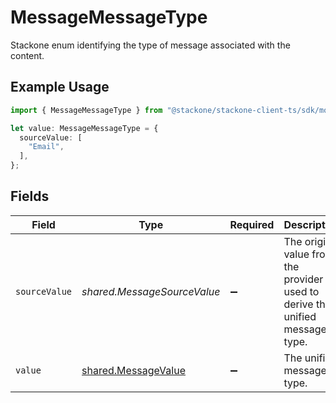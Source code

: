 # MessageMessageType

Stackone enum identifying the type of message associated with the content.

## Example Usage

```typescript
import { MessageMessageType } from "@stackone/stackone-client-ts/sdk/models/shared";

let value: MessageMessageType = {
  sourceValue: [
    "Email",
  ],
};
```

## Fields

| Field                                                                         | Type                                                                          | Required                                                                      | Description                                                                   | Example                                                                       |
| ----------------------------------------------------------------------------- | ----------------------------------------------------------------------------- | ----------------------------------------------------------------------------- | ----------------------------------------------------------------------------- | ----------------------------------------------------------------------------- |
| `sourceValue`                                                                 | *shared.MessageSourceValue*                                                   | :heavy_minus_sign:                                                            | The original value from the provider used to derive the unified message type. | Email                                                                         |
| `value`                                                                       | [shared.MessageValue](../../../sdk/models/shared/messagevalue.md)             | :heavy_minus_sign:                                                            | The unified message type.                                                     |                                                                               |